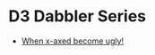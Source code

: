 # D3 Dabbler Series

* [When x-axed become ugly!](https://www.chalcid.com/journal/2019/7/9/d3-dabbler-when-x-axes-become-ugly)

